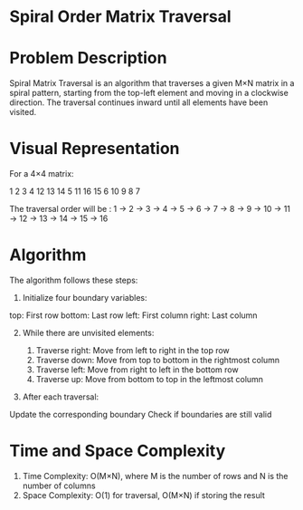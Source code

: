 # Spiral Order Matrix Traversal

# Problem Description

Spiral Matrix Traversal is an algorithm that traverses a given M×N matrix in a spiral pattern, starting from the top-left element and moving in a clockwise direction. The traversal continues inward until all elements have been visited.

# Visual Representation

For a 4×4 matrix:

1  2  3  4
12 13 14  5
11 16 15  6
10  9  8  7

The traversal order will be : 1 → 2 → 3 → 4 → 5 → 6 → 7 → 8 → 9 → 10 → 11 → 12 → 13 → 14 → 15 → 16

# Algorithm

The algorithm follows these steps:

1. Initialize four boundary variables:

top: First row
bottom: Last row
left: First column
right: Last column


2. While there are unvisited elements:

    1. Traverse right: Move from left to right in the top row
    2. Traverse down: Move from top to bottom in the rightmost column
    3. Traverse left: Move from right to left in the bottom row
    4. Traverse up: Move from bottom to top in the leftmost column


3. After each traversal:

Update the corresponding boundary
Check if boundaries are still valid

# Time and Space Complexity

1. Time Complexity: O(M×N), where M is the number of rows and N is the number of columns
2. Space Complexity: O(1) for traversal, O(M×N) if storing the result